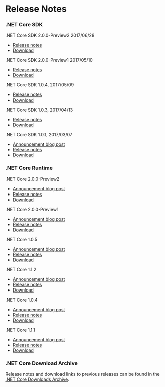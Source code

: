 # Release Notes

### .NET Core SDK

.NET Core SDK 2.0.0-Preview2 2017/06/28

* [Release notes](2.0/2.0.0-preview2.md)
* [Download](https://github.com/dotnet/core/blob/master/release-notes/download-archives/2.0.0-preview2-download.md)

.NET Core SDK 2.0.0-Preview1 2017/05/10

* [Release notes](2.0/2.0.0-preview1.md)
* [Download](https://github.com/dotnet/core/blob/master/release-notes/download-archives/2.0.0-preview1-download.md)

.NET Core SDK 1.0.4, 2017/05/09

* [Release notes](1.0/1.0.4-sdk.md)
* [Download](https://github.com/dotnet/core/blob/master/release-notes/download-archives/1.0.4-sdk-download.md)

.NET Core SDK 1.0.3, 2017/04/13

* [Release notes](https://github.com/dotnet/cli/releases/tag/v1.0.3)
* [Download](https://github.com/dotnet/core/blob/master/release-notes/download-archives/1.0.3-sdk-download.md)

.NET Core SDK 1.0.1, 2017/03/07

* [Announcement blog post](https://blogs.msdn.microsoft.com/dotnet/2017/03/07/announcing-net-core-tools-1-0/)
* [Release notes](1.0/1.0.1-sdk-release-notes.md)
* [Download](https://github.com/dotnet/core/blob/master/release-notes/download-archives/1.0.4-download.md)

### .NET Core Runtime

.NET Core 2.0.0-Preview2

* [Announcement blog post](https://blogs.msdn.microsoft.com/dotnet/2017/06/28/announcing-net-core-2-0-preview-2/)
* [Release notes](2.0/2.0.0-preview2.md)
* [Download](https://github.com/dotnet/core/blob/master/release-notes/download-archives/2.0.0-preview2-download.md)

.NET Core 2.0.0-Preview1

* [Announcement blog post](https://blogs.msdn.microsoft.com/dotnet/2017/05/10/announcing-net-core-2-0-preview-1/)
* [Release notes](2.0/2.0.0-preview1.md)
* [Download](https://github.com/dotnet/core/blob/master/release-notes/download-archives/2.0.0-preview1-download.md)

.NET Core 1.0.5

* [Announcement blog post](https://blogs.msdn.microsoft.com/dotnet/)
* [Release notes](1.0/1.0.5.md)
* [Download](https://github.com/dotnet/core/blob/master/release-notes/download-archives/1.0.5-download.md)

.NET Core 1.1.2

* [Announcement blog post](https://blogs.msdn.microsoft.com/dotnet/)
* [Release notes](1.1/1.1.2.md)
* [Download](https://github.com/dotnet/core/blob/master/release-notes/download-archives/1.1.2-download.md)

.NET Core 1.0.4

* [Announcement blog post](https://blogs.msdn.microsoft.com/dotnet/2017/03/07/announcing-net-core-tools-1-0/)
* [Release notes](1.0/1.0.4.md)
* [Download](https://github.com/dotnet/core/blob/master/release-notes/download-archives/1.0.4-download.md)

.NET Core 1.1.1

* [Announcement blog post](https://blogs.msdn.microsoft.com/dotnet/2017/03/07/announcing-net-core-tools-1-0/)
* [Release notes](1.1/1.1.1.md)
* [Download](https://github.com/dotnet/core/blob/master/release-notes/download-archives/1.1.1-download.md)

### .NET Core Download Archive

Release notes and download links to previous releases can be found in the [.NET Core Downloads Archive](download-archive.md).
